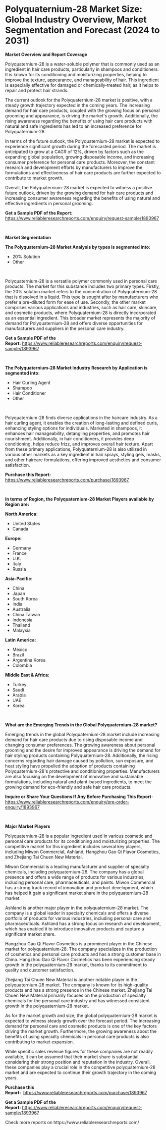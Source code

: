 <p><h1>Polyquaternium-28 Market Size: Global Industry Overview, Market Segmentation and Forecast (2024 to 2031)</h1></p><p><strong>Market Overview and Report Coverage</strong></p>
<p><p>Polyquaternium-28 is a water-soluble polymer that is commonly used as an ingredient in hair care products, particularly in shampoos and conditioners. It is known for its conditioning and moisturizing properties, helping to improve the texture, appearance, and manageability of hair. This ingredient is especially effective for damaged or chemically-treated hair, as it helps to repair and protect hair strands.</p><p>The current outlook for the Polyquaternium-28 market is positive, with a steady growth trajectory expected in the coming years. The increasing demand for hair care products, coupled with the growing focus on personal grooming and appearance, is driving the market's growth. Additionally, the rising awareness regarding the benefits of using hair care products with natural and safe ingredients has led to an increased preference for Polyquaternium-28.</p><p>In terms of the future outlook, the Polyquaternium-28 market is expected to experience significant growth during the forecasted period. The market is anticipated to grow at a CAGR of 12%, driven by factors such as the expanding global population, growing disposable income, and increasing consumer preference for personal care products. Moreover, the constant research and development efforts by manufacturers to improve the formulations and effectiveness of hair care products are further expected to contribute to market growth.</p><p>Overall, the Polyquaternium-28 market is expected to witness a positive future outlook, driven by the growing demand for hair care products and increasing consumer awareness regarding the benefits of using natural and effective ingredients in personal grooming.</p></p>
<p><strong>Get a Sample PDF of the Report:</strong> <a href="https://www.reliableresearchreports.com/enquiry/request-sample/1893967">https://www.reliableresearchreports.com/enquiry/request-sample/1893967</a></p>
<p>&nbsp;</p>
<p><strong>Market Segmentation</strong></p>
<p><strong>The Polyquaternium-28 Market Analysis by types is segmented into:</strong></p>
<p><ul><li>20% Solution</li><li>Other</li></ul></p>
<p>&nbsp;</p>
<p><p>Polyquaternium-28 is a versatile polymer commonly used in personal care products. The market for this substance includes two primary types. Firstly, the 20% solution market refers to the concentration of Polyquaternium-28 that is dissolved in a liquid. This type is sought after by manufacturers who prefer a pre-diluted form for ease of use. Secondly, the other market comprises various applications and industries, such as hair care, skincare, and cosmetic products, where Polyquaternium-28 is directly incorporated as an essential ingredient. This broader market represents the majority of demand for Polyquaternium-28 and offers diverse opportunities for manufacturers and suppliers in the personal care industry.</p></p>
<p><strong>Get a Sample PDF of the Report:</strong>&nbsp;<a href="https://www.reliableresearchreports.com/enquiry/request-sample/1893967">https://www.reliableresearchreports.com/enquiry/request-sample/1893967</a></p>
<p>&nbsp;</p>
<p><strong>The Polyquaternium-28 Market Industry Research by Application is segmented into:</strong></p>
<p><ul><li>Hair Curling Agent</li><li>Shampoo</li><li>Hair Conditioner</li><li>Other</li></ul></p>
<p>&nbsp;</p>
<p><p>Polyquaternium-28 finds diverse applications in the haircare industry. As a hair curling agent, it enables the creation of long-lasting and defined curls, enhancing styling options for individuals. Marketed in shampoos, it enhances hair manageability, detangling properties, and promotes hair nourishment. Additionally, in hair conditioners, it provides deep conditioning, helps reduce frizz, and improves overall hair texture. Apart from these primary applications, Polyquaternium-28 is also utilized in various other markets as a key ingredient in hair sprays, styling gels, masks, and other haircare formulations, offering improved aesthetics and consumer satisfaction.</p></p>
<p><strong>Purchase this Report:</strong>&nbsp; <a href="https://www.reliableresearchreports.com/purchase/1893967">https://www.reliableresearchreports.com/purchase/1893967</a></p>
<p>&nbsp;</p>
<p><strong>In terms of Region, the Polyquaternium-28 Market Players available by Region are:</strong></p>
<p>
    <p> <strong> North America: </strong>
        <ul>
            <li>United States</li>
            <li>Canada</li>
        </ul>
        </p> 
    <p> <strong> Europe: </strong>
        <ul>
            <li>Germany</li>
            <li>France</li>
            <li>U.K.</li>
            <li>Italy</li>
            <li>Russia</li>
        </ul>
        </p> 
    <p> <strong> Asia-Pacific: </strong>
        <ul>
            <li>China</li>
            <li>Japan</li>
            <li>South Korea</li>
            <li>India</li>
            <li>Australia</li>
            <li>China Taiwan</li>
            <li>Indonesia</li>
            <li>Thailand</li>
            <li>Malaysia</li>
        </ul>
        </p> 
    <p> <strong> Latin America: </strong>
        <ul>
            <li>Mexico</li>
            <li>Brazil</li>
            <li>Argentina Korea</li>
            <li>Colombia</li>
        </ul>
        </p> 
    <p> <strong> Middle East & Africa: </strong>
        <ul>
            <li>Turkey</li>
            <li>Saudi</li>
            <li>Arabia</li>
            <li>UAE</li>
            <li>Korea</li>
        </ul>
    </p>
    </p>
<p>&nbsp;</p>
<p><strong>What are the Emerging Trends in the Global Polyquaternium-28 market?</strong></p>
<p><p>Emerging trends in the global Polyquaternium-28 market include increasing demand for hair care products due to rising disposable income and changing consumer preferences. The growing awareness about personal grooming and the desire for improved appearance is driving the demand for hair styling products containing Polyquaternium-28. Additionally, the rising concerns regarding hair damage caused by pollution, sun exposure, and heat styling have propelled the adoption of products containing Polyquaternium-28's protective and conditioning properties. Manufacturers are also focusing on the development of innovative and sustainable formulations, including natural and plant-based ingredients, to meet the growing demand for eco-friendly and safe hair care products.</p></p>
<p><strong>Inquire or Share Your Questions If Any Before Purchasing This Report</strong>- <a href="https://www.reliableresearchreports.com/enquiry/pre-order-enquiry/1893967">https://www.reliableresearchreports.com/enquiry/pre-order-enquiry/1893967</a></p>
<p>&nbsp;</p>
<p><strong>Major Market Players</strong></p>
<p><p>Polyquaternium-28 is a popular ingredient used in various cosmetic and personal care products for its conditioning and moisturizing properties. The competitive market for this ingredient includes several key players, including Miwon Commercial, Ashland, Hangzhou Gao Qi Flavor Cosmetics, and Zhejiang Tai Chuen New Material.</p><p>Miwon Commercial is a leading manufacturer and supplier of specialty chemicals, including polyquaternium-28. The company has a global presence and offers a wide range of products for various industries, including personal care, pharmaceuticals, and paints. Miwon Commercial has a strong track record of innovation and product development, which has helped it gain a significant market share in the polyquaternium-28 market.</p><p>Ashland is another major player in the polyquaternium-28 market. The company is a global leader in specialty chemicals and offers a diverse portfolio of products for various industries, including personal care and pharmaceuticals. Ashland has a strong focus on research and development, which has enabled it to introduce innovative products and capture a significant market share.</p><p>Hangzhou Gao Qi Flavor Cosmetics is a prominent player in the Chinese market for polyquaternium-28. The company specializes in the production of cosmetics and personal care products and has a strong customer base in China. Hangzhou Gao Qi Flavor Cosmetics has been experiencing steady growth in the polyquaternium-28 market, thanks to its commitment to quality and customer satisfaction.</p><p>Zhejiang Tai Chuen New Material is another notable player in the polyquaternium-28 market. The company is known for its high-quality products and has a strong presence in the Chinese market. Zhejiang Tai Chuen New Material primarily focuses on the production of specialty chemicals for the personal care industry and has witnessed consistent growth in the polyquaternium-28 market.</p><p>As for the market growth and size, the global polyquaternium-28 market is expected to witness steady growth over the forecast period. The increasing demand for personal care and cosmetic products is one of the key factors driving the market growth. Furthermore, the growing awareness about the benefits of using specialty chemicals in personal care products is also contributing to market expansion.</p><p>While specific sales revenue figures for these companies are not readily available, it can be assumed that their market share is substantial considering their strong position and reputation in the industry. Overall, these companies play a crucial role in the competitive polyquaternium-28 market and are expected to continue their growth trajectory in the coming years.</p></p>
<p><strong>Purchase this Report:</strong>&nbsp;&nbsp;<a href="https://www.reliableresearchreports.com/purchase/1893967">https://www.reliableresearchreports.com/purchase/1893967</a></p>
<p></p>
<p><strong>Get a Sample PDF of the Report:</strong>&nbsp;<a href="https://www.reliableresearchreports.com/enquiry/request-sample/1893967">https://www.reliableresearchreports.com/enquiry/request-sample/1893967</a></p>
<p>Check more reports on https://www.reliableresearchreports.com/</p>